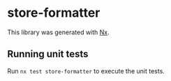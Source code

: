 # store-formatter

This library was generated with [Nx](https://nx.dev).

## Running unit tests

Run `nx test store-formatter` to execute the unit tests.
